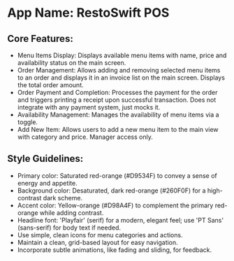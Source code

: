 # **App Name**: RestoSwift POS

## Core Features:

- Menu Items Display: Displays available menu items with name, price and availability status on the main screen.
- Order Management: Allows adding and removing selected menu items to an order and displays it in an invoice list on the main screen. Displays the total order amount.
- Order Payment and Completion: Processes the payment for the order and triggers printing a receipt upon successful transaction. Does not integrate with any payment system, just mocks it.
- Availability Management: Manages the availability of menu items via a toggle.
- Add New Item: Allows users to add a new menu item to the main view with category and price. Manager access only.

## Style Guidelines:

- Primary color: Saturated red-orange (#D9534F) to convey a sense of energy and appetite.
- Background color: Desaturated, dark red-orange (#260F0F) for a high-contrast dark scheme.
- Accent color: Yellow-orange (#D98A4F) to complement the primary red-orange while adding contrast.
- Headline font: 'Playfair' (serif) for a modern, elegant feel; use 'PT Sans' (sans-serif) for body text if needed.
- Use simple, clean icons for menu categories and actions.
- Maintain a clean, grid-based layout for easy navigation.
- Incorporate subtle animations, like fading and sliding, for feedback.